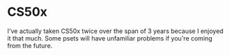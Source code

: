 # CS50x

I've actually taken CS50x twice over the span of 3 years because I enjoyed it that much. Some psets will have unfamiliar problems if you're coming from the future.